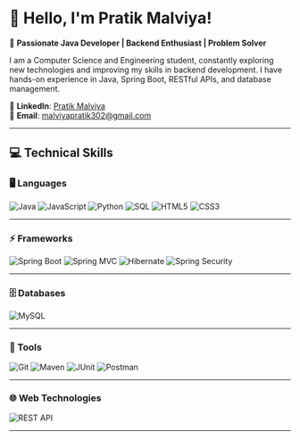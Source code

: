 <!-- <h1 align="center">-->
<!--<img src="https://readme-typing-svg.herokuapp.com/?font=Righteous&size=35&center=true&vCenter=true&width=500&height=70&duration=4000&lines=Hi+!+👋+Pratik+Malviya+Here...;" />-->
<!--</h1>-->
<!--<hr>-->

# 👋 Hello, I'm Pratik Malviya!  

🔹 **Passionate Java Developer | Backend Enthusiast | Problem Solver**  

I am a Computer Science and Engineering student, constantly exploring new technologies and improving my skills in backend development. I have hands-on experience in Java, Spring Boot, RESTful APIs, and database management.  

📌 **LinkedIn**: [Pratik Malviya](https://linkedin.com/in/pratik-malviya-870768266)  
📌 **Email**: [malviyapratik302@gmail.com](mailto:malviyapratik302@gmail.com)  

---

## 💻 Technical Skills  

### 🖥️ Languages  
![Java](https://img.shields.io/badge/Java-%23ED8B00.svg?style=for-the-badge&logo=openjdk&logoColor=white)
![JavaScript](https://img.shields.io/badge/JavaScript-%23F7DF1E.svg?style=for-the-badge&logo=javascript&logoColor=black)
![Python](https://img.shields.io/badge/Python-3670A0?style=for-the-badge&logo=python&logoColor=white)
![SQL](https://img.shields.io/badge/SQL-%230074C1.svg?style=for-the-badge&logo=sqlite&logoColor=white)
![HTML5](https://img.shields.io/badge/HTML5-%23E34F26.svg?style=for-the-badge&logo=html5&logoColor=white)
![CSS3](https://img.shields.io/badge/CSS3-%231572B6.svg?style=for-the-badge&logo=css3&logoColor=white)

---

### ⚡ Frameworks  
![Spring Boot](https://img.shields.io/badge/Spring%20Boot-%236DB33F.svg?style=for-the-badge&logo=springboot&logoColor=white)
![Spring MVC](https://img.shields.io/badge/Spring%20MVC-%236DB33F.svg?style=for-the-badge&logo=spring&logoColor=white)
![Hibernate](https://img.shields.io/badge/Hibernate-%23555879.svg?style=for-the-badge&logo=hibernate&logoColor=white)
![Spring Security](https://img.shields.io/badge/Spring%20Security-%236DB33F.svg?style=for-the-badge&logo=springsecurity&logoColor=white)

---

### 🗄️ Databases  
![MySQL](https://img.shields.io/badge/MySQL-%2300f.svg?style=for-the-badge&logo=mysql&logoColor=white)

---

### 🔧 Tools  
![Git](https://img.shields.io/badge/Git-%23F05033.svg?style=for-the-badge&logo=git&logoColor=white)
![Maven](https://img.shields.io/badge/Maven-%23C71A36.svg?style=for-the-badge&logo=apachemaven&logoColor=white)
![JUnit](https://img.shields.io/badge/JUnit-%23A23337.svg?style=for-the-badge&logo=junit5&logoColor=white)
![Postman](https://img.shields.io/badge/Postman-%23FF6C37.svg?style=for-the-badge&logo=postman&logoColor=white)

---

### 🌐 Web Technologies  
![REST API](https://img.shields.io/badge/REST-API-%23000000.svg?style=for-the-badge&logo=rest&logoColor=white)

---

<!--## 📊 GitHub Stats  -->
<!--![Pratik's GitHub Stats](https://github-readme-stats.vercel.app/api?username=pratikmalviya24&show_icons=true&theme=radical)  -->

<!--## 🔥 Top Languages  -->
<!--![Top Langs](https://github-readme-stats.vercel.app/api/top-langs/?username=pratikmalviya24&layout=compact&theme=radical)  -->

<!------->

<!--## 👀 Visitor Count  -->
<!--![Visitor Count](https://komarev.com/ghpvc/?username=pratikmalviya24&color=blue)  -->

<!------->

<!--🚀 **Let's Connect & Collaborate!** Feel free to reach out!  -->
